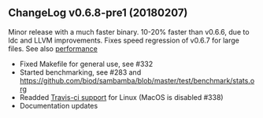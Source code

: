 ## ChangeLog v0.6.8-pre1 (20180207)

Minor release with a much faster binary. 10-20% faster than v0.6.6,
due to ldc and LLVM improvements. Fixes speed regression of v0.6.7 for
large files. See also [performance](https://github.com/biod/sambamba/blob/master/test/benchmark/stats.org)

+ Fixed Makefile for general use, see #332
+ Started benchmarking, see #283 and https://github.com/biod/sambamba/blob/master/test/benchmark/stats.org
+ Readded [Travis-ci support](https://travis-ci.org/biod/sambamba) for Linux (MacOS is disabled #338)
+ Documentation updates
